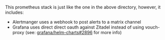 This prometheus stack is just like the one in the above directory, however, it includes:

- Alertmanger uses a webhook to post alerts to a matrix channel
- Grafana uses direct direct oauth against Zitadel instead of using vouch-proxy (see: [grafana/helm-charts#2896](https://github.com/grafana/helm-charts/issues/2896) for more info)
